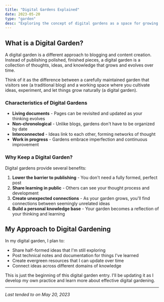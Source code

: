 ```yaml
---
title: "Digital Gardens Explained"
date: 2023-05-20
type: "garden"
desc: "Exploring the concept of digital gardens as a space for growing ideas"
---
```


## What is a Digital Garden?

A digital garden is a different approach to blogging and content creation. Instead of publishing polished, finished pieces, a digital garden is a collection of thoughts, ideas, and knowledge that grows and evolves over time.

Think of it as the difference between a carefully maintained garden that visitors see (a traditional blog) and a working space where you cultivate ideas, experiment, and let things grow naturally (a digital garden).

### Characteristics of Digital Gardens

- **Living documents** - Pages can be revisited and updated as your thinking evolves
- **Non-chronological** - Unlike blogs, gardens don't have to be organized by date
- **Interconnected** - Ideas link to each other, forming networks of thought
- **Work in progress** - Gardens embrace imperfection and continuous improvement

### Why Keep a Digital Garden?

Digital gardens provide several benefits:

1. **Lower the barrier to publishing** - You don't need a fully formed, perfect post
2. **Share learning in public** - Others can see your thought process and development
3. **Create unexpected connections** - As your garden grows, you'll find connections between seemingly unrelated ideas
4. **Build a personal knowledge base** - Your garden becomes a reflection of your thinking and learning

## My Approach to Digital Gardening

In my digital garden, I plan to:

- Share half-formed ideas that I'm still exploring
- Post technical notes and documentation for things I've learned
- Create evergreen resources that I can update over time
- Connect ideas across different domains of knowledge

This is just the beginning of this digital garden entry. I'll be updating it as I develop my own practice and learn more about effective digital gardening.

---

*Last tended to on May 20, 2023*